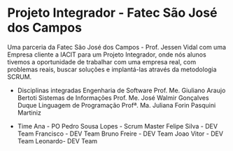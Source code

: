 # Projeto Integrador - Fatec São José dos Campos
Uma parceria da Fatec São José dos Campos - Prof. Jessen Vidal com uma Empresa cliente a IACIT para um Projeto Integrador, onde nós alunos tivemos a oportunidade de trabalhar com uma empresa real, com problemas reais, buscar soluções e implantá-las através da metodologia SCRUM.

- Disciplinas integradas
Engenharia de Software
Prof. Me. Giuliano Araujo Bertoti
Sistemas de Informações
Prof. Me. José Walmir Gonçalves Duque
Linguagem de Programação
Profª. Ma. Juliana Forin Pasquini Martiniz

- Time
Ana - PO
Pedro Sousa Lopes - Scrum Master
Felipe Silva - DEV Team
Francisco - DEV Team
Bruno Freire - DEV Team
Joao Vitor - DEV Team
Leonardo- DEV Team
